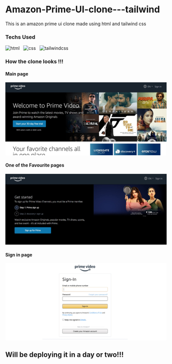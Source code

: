 # Amazon-Prime-UI-clone---tailwind
This is an amazon prime ui clone made using html and tailwind css 

### Techs Used

![html](https://img.shields.io/badge/HTML5-E34F26?style=for-the-badge&logo=html5&logoColor=white) &nbsp;
![css](https://img.shields.io/badge/CSS3-1572B6?style=for-the-badge&logo=css3&logoColor=white) &nbsp;
![tailwindcss](https://img.shields.io/badge/Tailwind_CSS-38B2AC?style=for-the-badge&logo=tailwind-css&logoColor=white) &nbsp;


### How the clone looks !!!

#### Main page
![mainpage](https://github.com/Lakshit-Chiranjiv/Amazon-Prime-UI-clone---tailwind/blob/main/assets/sitess/ss1.jpg) <br>

#### One of the Favourite pages
![favpage](https://github.com/Lakshit-Chiranjiv/Amazon-Prime-UI-clone---tailwind/blob/main/assets/sitess/favss2.jpg) <br>

#### Sign in page
![signinpage](https://github.com/Lakshit-Chiranjiv/Amazon-Prime-UI-clone---tailwind/blob/main/assets/sitess/signin.jpg) <br>


## Will be deploying it in a day or two!!!